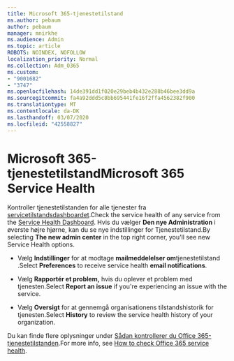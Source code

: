 ```yaml
---
title: Microsoft 365-tjenestetilstand
ms.author: pebaum
author: pebaum
manager: mnirkhe
ms.audience: Admin
ms.topic: article
ROBOTS: NOINDEX, NOFOLLOW
localization_priority: Normal
ms.collection: Adm_O365
ms.custom:
- "9001682"
- "3747"
ms.openlocfilehash: 14de391dd1f020e29beb4b432e288b46bee3dd9a
ms.sourcegitcommit: fa4a92ddd5c8bb695441fe16f2ffa4562382f900
ms.translationtype: MT
ms.contentlocale: da-DK
ms.lasthandoff: 03/07/2020
ms.locfileid: "42558827"
---
```

# <a name="microsoft-365-service-health"></a><span data-ttu-id="24cc4-102">Microsoft 365-tjenestetilstand</span><span class="sxs-lookup"><span data-stu-id="24cc4-102">Microsoft 365 Service Health</span></span>


<span data-ttu-id="24cc4-103">Kontroller tjenestetilstanden for alle tjenester fra [servicetilstandsdashboardet](https://admin.microsoft.com/Adminportal/Home?source=applauncher#/servicehealth).</span><span class="sxs-lookup"><span data-stu-id="24cc4-103">Check the service health of any service from the [Service Health Dashboard](https://admin.microsoft.com/Adminportal/Home?source=applauncher#/servicehealth).</span></span> <span data-ttu-id="24cc4-104">Hvis du vælger **Den nye Administration** i øverste højre hjørne, kan du se nye indstillinger for Tjenestetilstand.</span><span class="sxs-lookup"><span data-stu-id="24cc4-104">By selecting **The new admin center** in the top right corner, you'll see new Service Health options.</span></span>

- <span data-ttu-id="24cc4-105">Vælg **Indstillinger** for at modtage **mailmeddelelser om**tjenestetilstand .</span><span class="sxs-lookup"><span data-stu-id="24cc4-105">Select **Preferences** to receive service health **email notifications**.</span></span>

- <span data-ttu-id="24cc4-106">Vælg **Rapportér et problem,** hvis du oplever et problem med tjenesten.</span><span class="sxs-lookup"><span data-stu-id="24cc4-106">Select **Report an issue** if you're experiencing an issue with the service.</span></span>

- <span data-ttu-id="24cc4-107">Vælg **Oversigt** for at gennemgå organisationens tilstandshistorik for tjenesten.</span><span class="sxs-lookup"><span data-stu-id="24cc4-107">Select **History** to review the service health history of your organization.</span></span> 

<span data-ttu-id="24cc4-108">Du kan finde flere oplysninger under [Sådan kontrollerer du Office 365-tjenestetilstanden](https://docs.microsoft.com/en-us/office365/enterprise/view-service-health).</span><span class="sxs-lookup"><span data-stu-id="24cc4-108">For more info, see [How to check Office 365 service health](https://docs.microsoft.com/en-us/office365/enterprise/view-service-health).</span></span> 